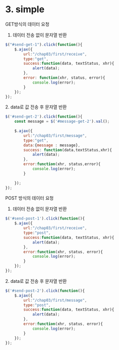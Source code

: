# 3. simple



GET방식의 데이터 요청

1. 데이터 전송 없이 문자열 반환

```jsx
$("#send-get-1").click(function(){
	$.ajax({
		url:"/chap03/first/receive",
		type:"get",
		success:function(data, textStatus, xhr){
			alert(data);
		},
		error: function(xhr, status, error){
			console.log(error);
		}
	});
});
```

2\. data로 값 전송 후 문자열 반환

```jsx
$('#send-get-2').click(function(){
	const message = $('#message-get-2').val();
	
	$.ajax({
		url:"/chap03/first/message",
		type:"get",
		data:{message : message},
		success: function(data,textStatus,xhr){
			alert(data);
		},
		error:function(xhr, status,error){
			console.log(error);
		}
		
	});
});
```

POST 방식의 데이터 요청

1. 데이터 전송 없이 문자열 반환

```jsx
$('#send-post-1').click(function(){
	$.ajax({
		url:"/chap03/first/receive",
		type:"post",
		success:function(data, textStatus, xhr){
			alert(data);
		},
		error:function(xhr, status, error){
			console.log(error);
		}
	});
});
```

2\. data로 값 전송 후 문자열 반환

```jsx
$('#send-post-2').click(function(){
	$.ajax({
		url:"/chap03/first/message",
		type:"post",
		success:function(data, textStatus, xhr){
			alert(data);
		},
		error:function(xhr, status, error){
			console.log(error);
		}
	});
});
```
